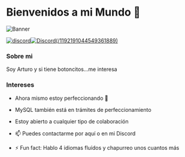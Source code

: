 # Bienvenidos a mi Mundo 🚀
![Banner](https://github.com/user-attachments/assets/9986cd92-fc1e-4d48-adb9-48966df7d1f0)

[![discord](https://img.shields.io/badge/-yellow?logo=discord&logoColor=white)](https://discordapp.com/users/1192191044549361889)[![Discord(/1192191044549361889)](https://img.shields.io/badge/Art_Phy-blue.svg)](https://discordapp.com/users/1192191044549361889)

### Sobre mi
Soy Arturo y si tiene botoncitos...me interesa

### Intereses
 - Ahora mismo estoy perfeccionando :snake:
 - MySQL también está en trámites de perfeccionamiento
 - Estoy abierto a cualquier tipo de colaboración

 - 📫 Puedes contactarme por aquí o en mi Discord

 - ⚡ Fun fact: Hablo 4 idiomas fluídos y chapurreo unos cuantos más
